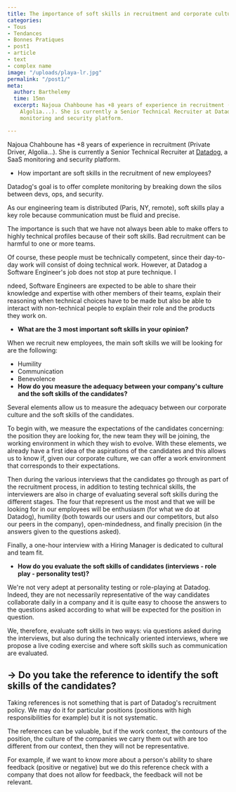 ```yaml
---
title: The importance of soft skills in recruitment and corporate culture
categories:
- Tous
- Tendances
- Bonnes Pratiques
- post1
- article
- text
- complex name
image: "/uploads/playa-lr.jpg"
permalink: "/post1/"
meta:
  author: Barthelemy
  time: 15mn
  excerpt: Najoua Chahboune has +8 years of experience in recruitment (Private Driver,
    Algolia...). She is currently a Senior Technical Recruiter at Datadog, a SaaS
    monitoring and security platform.

---
```

Najoua Chahboune has +8 years of experience in recruitment (Private Driver, Algolia...). She is currently a Senior Technical Recruiter at [Datadog](https://www.datadoghq.com/lpg/?utm_source=Advertisement&utm_medium=GoogleAdsNon1stTier&utm_campaign=GoogleAdsNon1stTier-BrandCV&utm_content=Brand&utm_keyword=%2Bdatadog&utm_matchtype=b&gclid=CjwKCAjwmv-DBhAMEiwA7xYrd751Uo6UFt7GzVCy0gyIrtzFpJwlHqyXFt_elLMiek0HxIrY9sn2shoCEwYQAvD_BwE), a SaaS monitoring and security platform.

* How important are soft skills in the recruitment of new employees?

Datadog's goal is to offer complete monitoring by breaking down the silos between devs, ops, and security.

As our engineering team is distributed (Paris, NY, remote), soft skills play a key role because communication must be fluid and precise.

The importance is such that we have not always been able to make offers to highly technical profiles because of their soft skills. Bad recruitment can be harmful to one or more teams.

Of course, these people must be technically competent, since their day-to-day work will consist of doing technical work. However, at Datadog a Software Engineer's job does not stop at pure technique. I

ndeed, Software Engineers are expected to be able to share their knowledge and expertise with other members of their teams, explain their reasoning when technical choices have to be made but also be able to interact with non-technical people to explain their role and the products they work on.

* **What are the 3 most important soft skills in your opinion?**

When we recruit new employees, the main soft skills we will be looking for are the following:

* Humility
* Communication
* Benevolence
* **How do you measure the adequacy between your company's culture and the soft skills of the candidates?**

Several elements allow us to measure the adequacy between our corporate culture and the soft skills of the candidates.

To begin with, we measure the expectations of the candidates concerning: the position they are looking for, the new team they will be joining, the working environment in which they wish to evolve. With these elements, we already have a first idea of the aspirations of the candidates and this allows us to know if, given our corporate culture, we can offer a work environment that corresponds to their expectations.

Then during the various interviews that the candidates go through as part of the recruitment process, in addition to testing technical skills, the interviewers are also in charge of evaluating several soft skills during the different stages. The four that represent us the most and that we will be looking for in our employees will be enthusiasm (for what we do at Datadog), humility (both towards our users and our competitors, but also our peers in the company), open-mindedness, and finally precision (in the answers given to the questions asked).

Finally, a one-hour interview with a Hiring Manager is dedicated to cultural and team fit.

* **How do you evaluate the soft skills of candidates (interviews - role play - personality test)?**

We're not very adept at personality testing or role-playing at Datadog. Indeed, they are not necessarily representative of the way candidates collaborate daily in a company and it is quite easy to choose the answers to the questions asked according to what will be expected for the position in question.

We, therefore, evaluate soft skills in two ways: via questions asked during the interviews, but also during the technically oriented interviews, where we propose a live coding exercise and where soft skills such as communication are evaluated.

## → **Do you take the reference to identify the soft skills of the candidates?**

Taking references is not something that is part of Datadog's recruitment policy. We may do it for particular positions (positions with high responsibilities for example) but it is not systematic.

The references can be valuable, but if the work context, the contours of the position, the culture of the companies we carry them out with are too different from our context, then they will not be representative.

For example, if we want to know more about a person's ability to share feedback (positive or negative) but we do this reference check with a company that does not allow for feedback, the feedback will not be relevant.